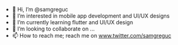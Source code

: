 - 👋 Hi, I’m @samgreguc
- 👀 I’m interested in mobile app development and UI/UX designs
- 🌱 I’m currently learning flutter and UI/UX design
- 💞️ I’m looking to collaborate on ...
- 📫 How to reach me; reach me on www.twitter.com/samgreguc

<!---
samgreguc/samgreguc is a ✨ special ✨ repository because its `README.md` (this file) appears on your GitHub profile.
You can click the Preview link to take a look at your changes.
--->

